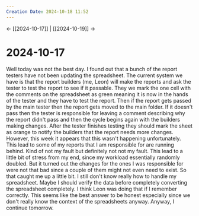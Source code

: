 ```yaml
---
Creation Date: 2024-10-18 11:52
---
```


<- [[2024-10-17]] | [[2024-10-19]]  ->

# 2024-10-17
Well today was not the best day. I found out that a bunch of the report testers have not been updating the spreadsheet. The current system we have is that the report builders (me, Leon) will make the reports and ask the tester to test the report to see if it passable. They we mark the one cell with the comments on the spreadsheet as green meaning it is now in the hands of the tester and they have to test the report. Then if the report gets passed by the main tester then the report gets moved to the main folder. If it doesn't pass then the tester is responsible for leaving a comment describing why the report didn't pass and then the cycle begins again with the builders making changes. After the tester finishes testing they should mark the sheet as orange to notify the builders that the report needs more changes. However, this week it appears that this wasn't happening unfortunately. This lead to some of my reports that I am responsible for are running behind. Kind of not my fault but definitely not not my fault.  This lead to a little bit of stress from my end, since my workload essentially randomly doubled. But it turned out the changes for the ones I was responsible for were not that bad since a couple of them might not even need to exist. So that caught me up a little bit. I still don't know really how to handle my spreadsheet. Maybe I should verify the data before completely converting the spreadsheet completely. I think Leon was doing that if I remember correctly. This seems like the best answer to be honest especially since we don't really know the context of the spreadsheets anyway. Anyway, I continue tomorrow.